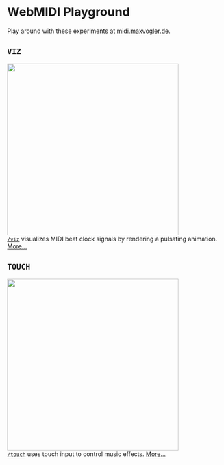 # WebMIDI Playground
Play around with these experiments at [midi.maxvogler.de](http://midi.maxvogler.de).

## `VIZ`
<a href="./viz"><img src="https://media.giphy.com/media/lpnF7zdRCMiAZNsaol/giphy.gif" width="400"></a><br>
[`/viz`](./viz) visualizes MIDI beat clock signals by rendering a pulsating animation. [More…](./viz)

## `TOUCH`
<a href="./touch"><img src="https://media.giphy.com/media/W6chsX8Tx90lN5Vb6D/giphy.gif" width="400"></a><br>
[`/touch`](./touch) uses touch input to control music effects. [More…](./touch)

